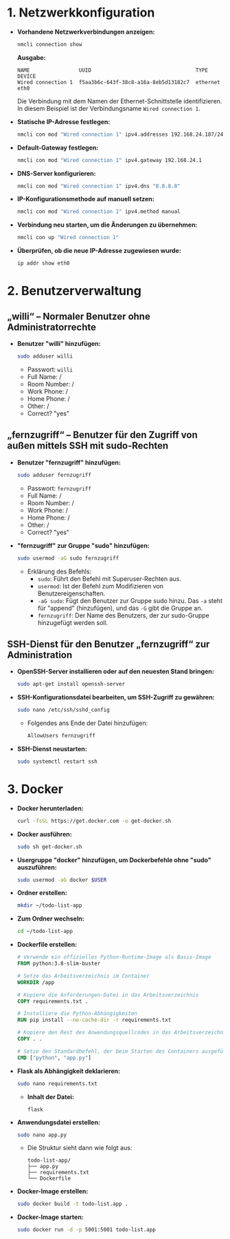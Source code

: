 # 1. Netzwerkkonfiguration

- **Vorhandene Netzwerkverbindungen anzeigen:**
    ```sh
    nmcli connection show
    ```
    **Ausgabe:**
    ```
    NAME                UUID                                  TYPE      DEVICE
    Wired connection 1  f5aa3b6c-643f-38c8-a16a-8eb5d13182c7  ethernet  eth0
    ```
    Die Verbindung mit dem Namen der Ethernet-Schnittstelle identifizieren. In diesem Beispiel ist der Verbindungsname `Wired connection 1`.

- **Statische IP-Adresse festlegen:**
    ```sh
    nmcli con mod "Wired connection 1" ipv4.addresses 192.168.24.187/24
    ```

- **Default-Gateway festlegen:**
    ```sh
    nmcli con mod "Wired connection 1" ipv4.gateway 192.168.24.1
    ```

- **DNS-Server konfigurieren:**
    ```sh
    nmcli con mod "Wired connection 1" ipv4.dns "8.8.8.8"
    ```

- **IP-Konfigurationsmethode auf manuell setzen:**
    ```sh
    nmcli con mod "Wired connection 1" ipv4.method manual
    ```

- **Verbindung neu starten, um die Änderungen zu übernehmen:**
    ```sh
    nmcli con up "Wired connection 1"
    ```

- **Überprüfen, ob die neue IP-Adresse zugewiesen wurde:**
    ```sh
    ip addr show eth0
    ```

# 2. Benutzerverwaltung
## „willi“ – Normaler Benutzer ohne Administratorrechte

- **Benutzer "willi" hinzufügen:**
    ```sh
    sudo adduser willi
    ```
    - Passwort: `willi`
    - Full Name: /
    - Room Number: /
    - Work Phone: /
    - Home Phone: /
    - Other: /
    - Correct? "yes"

## „fernzugriff“ – Benutzer für den Zugriff von außen mittels SSH mit sudo-Rechten

- **Benutzer "fernzugriff" hinzufügen:**
    ```sh
    sudo adduser fernzugriff
    ```
    - Passwort: `fernzugriff`
    - Full Name: /
    - Room Number: /
    - Work Phone: /
    - Home Phone: /
    - Other: /
    - Correct? "yes"

- **"fernzugriff" zur Gruppe "sudo" hinzufügen:**
    ```sh
    sudo usermod -aG sudo fernzugriff
    ```
    - Erklärung des Befehls:
        - `sudo`: Führt den Befehl mit Superuser-Rechten aus.
        - `usermod`: Ist der Befehl zum Modifizieren von Benutzereigenschaften.
        - `-aG sudo`: Fügt den Benutzer zur Gruppe sudo hinzu. Das `-a` steht für "append" (hinzufügen), und das `-G` gibt die Gruppe an.
        - `fernzugriff`: Der Name des Benutzers, der zur sudo-Gruppe hinzugefügt werden soll.

## SSH-Dienst für den Benutzer „fernzugriff“ zur Administration

- **OpenSSH-Server installieren oder auf den neuesten Stand bringen:**
    ```sh
    sudo apt-get install openssh-server
    ```

- **SSH-Konfigurationsdatei bearbeiten, um SSH-Zugriff zu gewähren:**
    ```sh
    sudo nano /etc/ssh/sshd_config
    ```
    - Folgendes ans Ende der Datei hinzufügen:
        ```sh
        AllowUsers fernzugriff
        ```

- **SSH-Dienst neustarten:**
    ```sh
    sudo systemctl restart ssh
    ```

# 3. Docker

- **Docker herunterladen:**
    ```sh
    curl -fsSL https://get.docker.com -o get-docker.sh
    ```

- **Docker ausführen:**
    ```sh
    sudo sh get-docker.sh
    ```

- **Usergruppe "docker" hinzufügen, um Dockerbefehle ohne "sudo" auszuführen:**
    ```sh
    sudo usermod -aG docker $USER
    ```

- **Ordner erstellen:**
    ```sh
    mkdir ~/todo-list-app
    ```

- **Zum Ordner wechseln:**
    ```sh
    cd ~/todo-list-app
    ```

- **Dockerfile erstellen:**
    ```dockerfile
    # Verwende ein offizielles Python-Runtime-Image als Basis-Image
    FROM python:3.8-slim-buster

    # Setze das Arbeitsverzeichnis im Container
    WORKDIR /app

    # Kopiere die Anforderungen-Datei in das Arbeitsverzeichnis
    COPY requirements.txt .

    # Installiere die Python-Abhängigkeiten
    RUN pip install --no-cache-dir -r requirements.txt

    # Kopiere den Rest des Anwendungsquellcodes in das Arbeitsverzeichnis
    COPY . .

    # Setze den Standardbefehl, der beim Starten des Containers ausgeführt wird
    CMD ["python", "app.py"]
    ```

- **Flask als Abhängigkeit deklarieren:**
    ```sh
    sudo nano requirements.txt
    ```
    - **Inhalt der Datei:**
        ```
        flask
        ```

- **Anwendungsdatei erstellen:**
    ```sh
    sudo nano app.py
    ```
    - Die Struktur sieht dann wie folgt aus:
        ```
        todo-list-app/
        ├── app.py
        ├── requirements.txt
        └── Dockerfile
        ```

- **Docker-Image erstellen:**
    ```sh
    sudo docker build -t todo-list.app .
    ```

- **Docker-Image starten:**
    ```sh
    sudo docker run -d -p 5001:5001 todo-list.app
    ```
